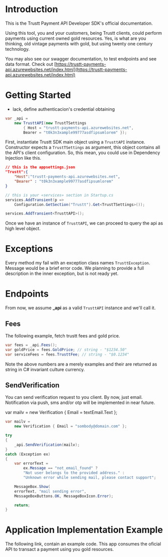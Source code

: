 # Introduction 

This is the Trustt Payment API Developer SDK's official documentation.

Using this tool, you and your customers, being Trustt clients, could perform payments using current owned gold resources. Yes, is what are you thinking, old vintage payments with gold, but using twenty one century technology.

You may also see our swagger documentation, to test endpoints and see data format. Check out
[https://trustt-payments-api.azurewebsites.net/index.html](https://trustt-payments-api.azurewebsites.net/index.html)

# Getting Started

- lack, define authenticacion's credential obtaining

```C#
var _api = 
    new TrusttAPI(new TrustTSettings
        { Host = "trustt-payments-api.azurewebsites.net",
        Bearer = "t0k3n3xample99777asdfipsumlorem" });
```

First, instantiate Trustt SDK main object using a `TrusttAPI` instance. Constructor expects a `TrustTSettings` as argument, this object contains all the API's client configuration. So, this mean, you could use in Dependency Injection like this.

```json - "appsetting.json"
// this is the appsettings.json
"Trustt":{
    "Host":"trustt-payments-api.azurewebsites.net",
    "Bearer" : "t0k3n3xample99777asdfipsumlorem"
}
```

```C# 
// this is your «services» section in Startup.cs
services.AddTransient(p =>
    Configuration.GetSection("Trustt").Get<TrustTSettings>());

services.AddTransient<TrusttAPI>();
```

Once we have an instance of `TrusttAPI`, we can proceed to query the api as high level object. 

# Exceptions

Every method my fail with an exception class names `TrusttException`. Message would be a brief error code. We planning to provide a full description in the inner exception, but is not ready yet.

# Endpoints

From now, we assume **_api** as a valid `TrusttAPI` instance and we'll call it.

## Fees

The following example, fetch trustt fees and gold price.
```C#
var fees = _api.Fees();
var goldPrice = fees.GoldPrice; // string - "$1234.50"
var serviceFees = fees.TrusttFee; // string - "$0.1234"
```

Note the above numbers are a merely examples and their are returned as string in C# invariant culture currency.

## SendVerification

You can send verification request to you client. By now, just email. Notification via push, sms and/or otp will be implemented in near future.

var mailv = new Verification { Email = textEmail.Text };

```C#
var mailv = 
    new Verification { Email = "sombody@domain.com" };

try
{
    _api.SendVerification(mailv);
}
catch (Exception ex)
{
    var errorText =
        ex.Message == "not_email_found" ?
        "Not user belongs to the provided address." :
        "Unknown error while sending mail, please contact support"; 

    MessageBox.Show(
    errorText, "mail sending error",
    MessageBoxButtons.OK, MessageBoxIcon.Error);

    return;
}
```

## 



# Application Implementation Example

The following link, contain an example code. This app consumes the oficial API to transact a payment using you gold resources.